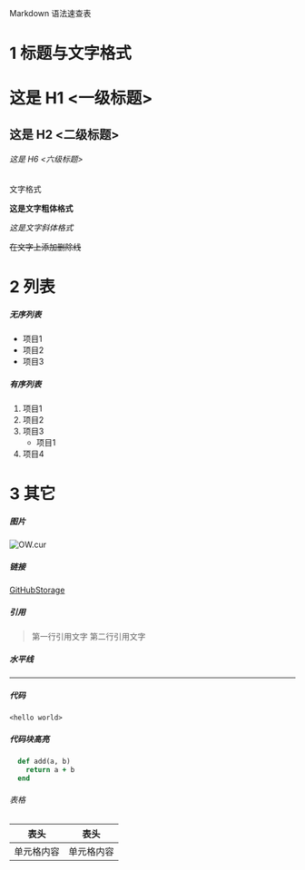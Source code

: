 Markdown 语法速查表

# 1 标题与文字格式

# 这是 H1 <一级标题>

## 这是 H2 <二级标题>

###### 这是 H6 <六级标题>

文字格式

**这是文字粗体格式**

*这是文字斜体格式*

~~在文字上添加删除线~~

# 2 列表

##### 无序列表

* 项目1
* 项目2
* 项目3

##### 有序列表

1. 项目1
2. 项目2
3. 项目3
    + 项目1 
4. 项目4

# 3 其它

##### 图片

![OW.cur](https://github.com/OStoneO/GitHubStorage/blob/master/Picture/OW.cur?raw=true)

##### 链接

[GitHubStorage](https://github.com/OStoneO/GitHubStorage)

##### 引用

> 第一行引用文字
> 第二行引用文字

##### 水平线

***

##### 代码

`<hello world>`

##### 代码块高亮

```ruby
  def add(a, b)
    return a + b
  end
```

###### 表格

|表头|表头|
|---|---|
|单元格内容|单元格内容|
